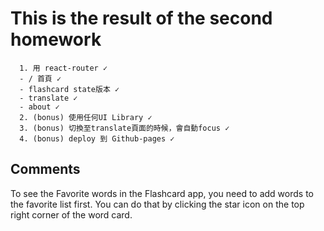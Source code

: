 # This is the result of the second homework

      1. 用 react-router ✓
      - / 首頁 ✓
      - flashcard state版本 ✓
      - translate ✓
      - about ✓
      2. (bonus) 使用任何UI Library ✓
      3. (bonus) 切換至translate頁面的時候，會自動focus ✓
      4. (bonus) deploy 到 Github-pages ✓

## Comments

To see the Favorite words in the Flashcard app, you need to add words to the favorite list first. You can do that by clicking the star icon on the top right corner of the word card.
